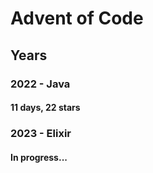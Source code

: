 # Advent of Code

## Years
### 2022 - Java
#### 11 days, 22 stars
### 2023 - Elixir
#### In progress...
